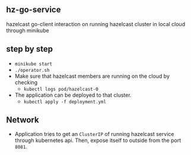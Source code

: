 ## hz-go-service
hazelcast go-client interaction on running hazelcast cluster in local cloud through minikube

## step by step
- `minikube start`
- `./operator.sh`
- Make sure that hazelcast members are running on the cloud by checking
  - `kubectl logs pod/hazelcast-0`
- The application can be deployed to that cluster.
  - `kubectl apply -f deployment.yml`
  
## Network
- Application tries to get an `ClusterIP` of running hazelcast service through kubernetes api. Then, expose itself to outside from the port `8081`.

